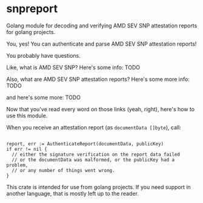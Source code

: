 # snpreport
Golang module for decoding and verifying AMD SEV SNP attestation reports for golang projects.

You, yes! You can authenticate and parse AMD SEV SNP attestation reports!

You probably have questions.

Like, what is AMD SEV SNP? Here's some info: TODO

Also, what are AMD SEV SNP attestation reports? Here's some more info: TODO

and here's some more: TODO

Now that you've read every word on those links (yeah, right), here's how to use this module.

When you receive an attestation report (as `documentData []byte`), call:
```

report, err := AuthenticateReport(documentData, publicKey)
if err != nil {
  // either the signature verification on the report data failed
  // or the documentData was malformed, or the publicKey had a problem,
  // or any number of things went wrong.
}
```

This crate is intended for use from golang projects. If you need support in another language, that is mostly left up to the reader.